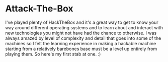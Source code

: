 # Attack-The-Box

I've played plenty of HackTheBox and it's a great way to get to know your way around different operating systems and to learn about and interact with new technologies you might not have had the chance to otherwise. I was always amazed by level of complexity and detail that goes into some of the machines so I felt the learning experience in making a hackable machine starting from a relatively barebones base must be a level up entirely from playing them. So here's my first stab at one. :)
